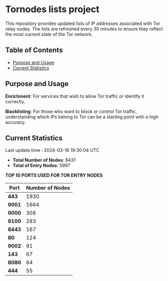 # Tornodes lists project

This repository provides updated lists of IP addresses associated with Tor relay nodes. The lists are refreshed every 30 minutes to ensure they reflect the most current state of the Tor network.

## Table of Contents

- [Purpose and Usage](#purpose-and-usage)
- [Current Statistics](#current-statistics)


## Purpose and Usage

**Enrichment**: For services that wish to allow Tor traffic or identify it correctly.

**Blacklisting**: For those who want to block or control Tor traffic, understanding which IPs belong to Tor can be a starting point with a high accuracy.

## Current Statistics

Last update time : 2024-03-16 19:30:04 UTC

- **Total Number of Nodes**: 8431
- **Total of Entry Nodes**: 5997

**TOP 10 PORTS USED FOR TOR ENTRY NODES**

| **Port** | **Number of Nodes** |
|------|-----------------|
| **443**   | 1930  |
| **9001**   | 1664  |
| **9000**   | 308  |
| **9100**   | 283  |
| **8443**   | 167  |
| **80**   | 124  |
| **9002**   | 91  |
| **143**   | 67  |
| **8080**   | 64  |
| **444**   | 55  |


